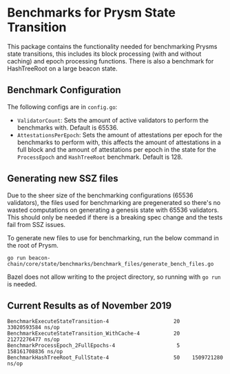 # Benchmarks for Prysm State Transition
This package contains the functionality needed for benchmarking Prysms state transitions, this includes its block processing (with and without caching) and epoch processing functions. There is also a benchmark for HashTreeRoot on a large beacon state.

## Benchmark Configuration
The following configs are in `config.go`:
* `ValidatorCount`: Sets the amount of active validators to perform the benchmarks with. Default is 65536.
* `AttestationsPerEpoch`: Sets the amount of attestations per epoch for the benchmarks to perform with, this affects the amount of attestations in a full block and the amount of attestations per epoch in the state for the `ProcessEpoch` and `HashTreeRoot` benchmark. Default is 128.

## Generating new SSZ files
Due to the sheer size of the benchmarking configurations (65536 validators), the files used for benchmarking are pregenerated so there's no wasted computations on generating a genesis state with 65536 validators. This should only be needed if there is a breaking spec change and the tests fail from SSZ issues.

To generate new files to use for benchmarking, run the below command in the root of Prysm.
```
go run beacon-chain/core/state/benchmarks/benchmark_files/generate_bench_files.go
```

Bazel does not allow writing to the project directory, so running with `go run` is needed.

## Current Results as of November 2019
```
BenchmarkExecuteStateTransition-4             	      20	33020593584 ns/op
BenchmarkExecuteStateTransition_WithCache-4   	      20	21272276477 ns/op
BenchmarkProcessEpoch_2FullEpochs-4           	       5	158161708836 ns/op
BenchmarkHashTreeRoot_FullState-4   	              50	1509721280 ns/op
```